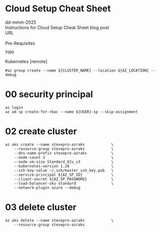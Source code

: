 # Cloud Setup Cheat Sheet
dd-mmm-2025
<br />
Instructions for Cloud Setup Cheat Sheet blog post
<br />URL
<br /><br />
Pre-Requisites
```
TODO
```

Kubernetes [remote]
```
#az group create --name ${CLUSTER_NAME} --location ${AZ_LOCATION} --debug
```

# 00	security principal
```
az login
az ad sp create-for-rbac --name ${USER}-sp --skip-assignment
```

# 02	create cluster
```
az aks create --name stevepro-azraks            \
    --resource-group stevepro-azraks            \
    --dns-name-prefix stevepro-azraks           \
    --node-count 3                              \
    --node-vm-size Standard_D2s_v3              \
    --kubernetes-version 1.28                   \
    --ssh-key-value ~/.ssh/master_ssh_key.pub   \
    --service-principal ${AZ_SP_ID}             \
    --client-secret ${AZ_SP_PASSWORD}           \
    --load-balancer-sku standard                \
    --network-plugin azure --debug
```

# 03	delete cluster
```
az aks delete --name stevepro-azraks            \
    --resource-group stevepro-azraks
```